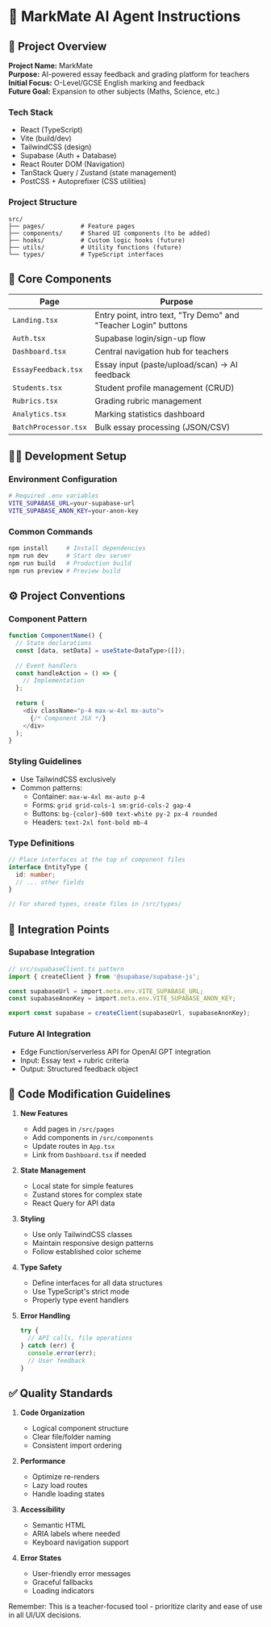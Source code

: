 # 🧠 MarkMate AI Agent Instructions

## 📘 Project Overview

**Project Name:** MarkMate  
**Purpose:** AI-powered essay feedback and grading platform for teachers  
**Initial Focus:** O-Level/GCSE English marking and feedback  
**Future Goal:** Expansion to other subjects (Maths, Science, etc.)

### Tech Stack
- React (TypeScript)
- Vite (build/dev)
- TailwindCSS (design)
- Supabase (Auth + Database)
- React Router DOM (Navigation)
- TanStack Query / Zustand (state management)
- PostCSS + Autoprefixer (CSS utilities)

### Project Structure
```
src/
├── pages/          # Feature pages
├── components/     # Shared UI components (to be added)
├── hooks/          # Custom logic hooks (future)
├── utils/          # Utility functions (future)
└── types/          # TypeScript interfaces
```

## 🧩 Core Components

| Page | Purpose |
|------|---------|
| `Landing.tsx` | Entry point, intro text, "Try Demo" and "Teacher Login" buttons |
| `Auth.tsx` | Supabase login/sign-up flow |
| `Dashboard.tsx` | Central navigation hub for teachers |
| `EssayFeedback.tsx` | Essay input (paste/upload/scan) → AI feedback |
| `Students.tsx` | Student profile management (CRUD) |
| `Rubrics.tsx` | Grading rubric management |
| `Analytics.tsx` | Marking statistics dashboard |
| `BatchProcessor.tsx` | Bulk essay processing (JSON/CSV) |

## 🧑‍💻 Development Setup

### Environment Configuration
```bash
# Required .env variables
VITE_SUPABASE_URL=your-supabase-url
VITE_SUPABASE_ANON_KEY=your-anon-key
```

### Common Commands
```bash
npm install     # Install dependencies
npm run dev     # Start dev server
npm run build   # Production build
npm run preview # Preview build
```

## ⚙️ Project Conventions

### Component Pattern
```typescript
function ComponentName() {
  // State declarations
  const [data, setData] = useState<DataType>([]);
  
  // Event handlers
  const handleAction = () => {
    // Implementation
  };
  
  return (
    <div className="p-4 max-w-4xl mx-auto">
      {/* Component JSX */}
    </div>
  );
}
```

### Styling Guidelines
- Use TailwindCSS exclusively
- Common patterns:
  - Container: `max-w-4xl mx-auto p-4`
  - Forms: `grid grid-cols-1 sm:grid-cols-2 gap-4`
  - Buttons: `bg-{color}-600 text-white py-2 px-4 rounded`
  - Headers: `text-2xl font-bold mb-4`

### Type Definitions
```typescript
// Place interfaces at the top of component files
interface EntityType {
  id: number;
  // ... other fields
}

// For shared types, create files in /src/types/
```

## 🔗 Integration Points

### Supabase Integration
```typescript
// src/supabaseClient.ts pattern
import { createClient } from '@supabase/supabase-js';

const supabaseUrl = import.meta.env.VITE_SUPABASE_URL;
const supabaseAnonKey = import.meta.env.VITE_SUPABASE_ANON_KEY;

export const supabase = createClient(supabaseUrl, supabaseAnonKey);
```

### Future AI Integration
- Edge Function/serverless API for OpenAI GPT integration
- Input: Essay text + rubric criteria
- Output: Structured feedback object

## 🧭 Code Modification Guidelines

1. **New Features**
   - Add pages in `/src/pages`
   - Add components in `/src/components`
   - Update routes in `App.tsx`
   - Link from `Dashboard.tsx` if needed

2. **State Management**
   - Local state for simple features
   - Zustand stores for complex state
   - React Query for API data

3. **Styling**
   - Use only TailwindCSS classes
   - Maintain responsive design patterns
   - Follow established color scheme

4. **Type Safety**
   - Define interfaces for all data structures
   - Use TypeScript's strict mode
   - Properly type event handlers

5. **Error Handling**
   ```typescript
   try {
     // API calls, file operations
   } catch (err) {
     console.error(err);
     // User feedback
   }
   ```

## ✅ Quality Standards

1. **Code Organization**
   - Logical component structure
   - Clear file/folder naming
   - Consistent import ordering

2. **Performance**
   - Optimize re-renders
   - Lazy load routes
   - Handle loading states

3. **Accessibility**
   - Semantic HTML
   - ARIA labels where needed
   - Keyboard navigation support

4. **Error States**
   - User-friendly error messages
   - Graceful fallbacks
   - Loading indicators

Remember: This is a teacher-focused tool - prioritize clarity and ease of use in all UI/UX decisions.